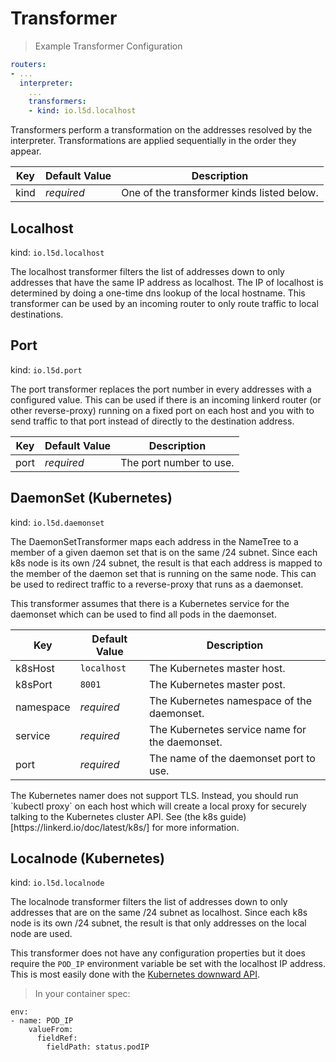 # Transformer

> Example Transformer Configuration

```yaml
routers:
- ...
  interpreter:
    ...
    transformers:
    - kind: io.l5d.localhost
```

Transformers perform a transformation on the addresses resolved by the
interpreter.  Transformations are applied sequentially in the order they appear.


Key | Default Value | Description
--- | ------------- | -----------
kind | _required_ | One of the transformer kinds listed below.

## Localhost

kind: `io.l5d.localhost`

The localhost transformer filters the list of addresses down to only addresses
that have the same IP address as localhost.  The IP of localhost is determined
by doing a one-time dns lookup of the local hostname.  This transformer can be
used by an incoming router to only route traffic to local destinations.

## Port

kind: `io.l5d.port`

The port transformer replaces the port number in every addresses with a
configured value.  This can be used if there is an incoming linkerd router (or
other reverse-proxy) running on a fixed port on each host and you with to send
traffic to that port instead of directly to the destination address.

Key | Default Value | Description
--- | ------------- | -----------
port | _required_ | The port number to use.

## DaemonSet (Kubernetes)

kind: `io.l5d.daemonset`

The DaemonSetTransformer maps each address in the NameTree to a member of a
given daemon set that is on the same /24 subnet.  Since each k8s node is its own
/24 subnet, the result is that each address is mapped to the member of the
daemon set that is running on the same node.  This can be used to redirect
traffic to a reverse-proxy that runs as a daemonset.

This transformer assumes that there is a Kubernetes service for the daemonset
which can be used to find all pods in the daemonset.

Key | Default Value | Description
--- | ------------- | -----------
k8sHost | `localhost` | The Kubernetes master host.
k8sPort | `8001` | The Kubernetes master post.
namespace | _required_ | The Kubernetes namespace of the daemonset.
service | _required_ | The Kubernetes service name for the daemonset.
port | _required_ | The name of the daemonset port to use.

<aside class="notice">
The Kubernetes namer does not support TLS.  Instead, you should run `kubectl proxy` on each host
which will create a local proxy for securely talking to the Kubernetes cluster API. See (the k8s guide)[https://linkerd.io/doc/latest/k8s/] for more information.
</aside>

## Localnode (Kubernetes)

kind: `io.l5d.localnode`

The localnode transformer filters the list of addresses down to only addresses
that are on the same /24 subnet as localhost.  Since each k8s node is its own
/24 subnet, the result is that only addresses on the local node are used.

This transformer does not have any configuration properties but it does require
the `POD_IP` environment variable be set with the localhost IP address.  This is
most easily done with the
[Kubernetes downward API](http://kubernetes.io/docs/user-guide/downward-api/).

> In your container spec:

```
env:
- name: POD_IP
    valueFrom:
      fieldRef:
        fieldPath: status.podIP
```
